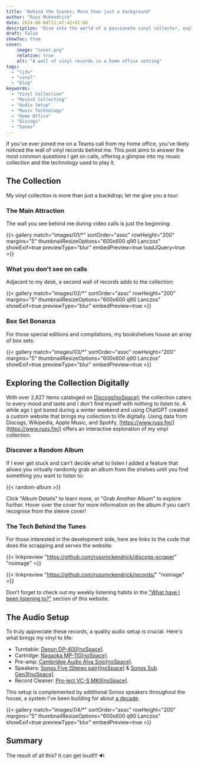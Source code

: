 ```yaml
---
title: "Behind the Scenes; More than just a background"
author: "Russ McKendrick"
date: 2024-08-04T11:47:42+01:00
description: "Dive into the world of a passionate vinyl collector, exploring an extensive record collection, my audio setup, and the intersection of music and technology."
draft: false
showToc: true
cover:
    image: "cover.png"
    relative: true
    alt: "A wall of vinyl records in a home office setting"
tags:
  - "life"
  - "vinyl"
  - "blog"
keywords:
  - "Vinyl Collection"
  - "Record Collecting"
  - "Audio Setup"
  - "Music Technology"
  - "Home Office"
  - "Discogs"
  - "Sonos"
---
```


If you've ever joined me on a Teams call from my home office, you've likely noticed the wall of vinyl records behind me. This post aims to answer the most common questions I get on calls, offering a glimpse into my music collection and the technology used to play it.

## The Collection

My vinyl collection is more than just a backdrop; let me give you a tour:

### The Main Attraction

The wall you see behind me during video calls is just the beginning:

{{< gallery match="images/01/*" sortOrder="assc" rowHeight="200" margins="5" thumbnailResizeOptions="600x600 q90 Lanczos" showExif=true previewType="blur" embedPreview=true loadJQuery=true >}}<br>

### What you don't see on calls

Adjacent to my desk, a second wall of records adds to the collection:

{{< gallery match="images/02/*" sortOrder="assc" rowHeight="200" margins="5" thumbnailResizeOptions="600x600 q90 Lanczos" showExif=true previewType="blur" embedPreview=true >}}<br>

### Box Set Bonanza

For those special editions and compilations, my bookshelves house an array of box sets:

{{< gallery match="images/03/*" sortOrder="assc" rowHeight="200" margins="5" thumbnailResizeOptions="600x600 q90 Lanczos" showExif=true previewType="blur" embedPreview=true >}}<br>

## Exploring the Collection Digitally

With over 2,827 items cataloged on [Discogs[noSpace]](https://www.discogs.com/user/russmck/collection?page=1&limit=250&header=1&layout=big); the collection caters to every mood and taste and I don't find myself with nothing to listen to. A while ago I got bored during a winter weekend and using ChatGPT created a custom website that brings my collection to life digitally. Using data from Discogs, Wikipedia, Apple Music, and Spotify, [https://www.russ.fm/](https://www.russ.fm/) offers an interactive exploration of my vinyl collection.

### Discover a Random Album

If I ever get stuck and can't decide what to listen I added a feature that allows you virtually randomly grab an album from the shelves until you find something you want to listen to:

{{< random-album >}}<br>

Click "Album Details" to learn more, or "Grab Another Album" to explore further. Hover over the cover for more information on the album if you can't recognise from the sleeve cover!

### The Tech Behind the Tunes

For those interested in the development side, here are links to the code that does the scrapping and serves the website:

{{< linkpreview "https://github.com/russmckendrick/discogs-scraper" "noimage" >}}

{{< linkpreview "https://github.com/russmckendrick/records/" "noimage" >}}

Don't forget to check out my weekly listening habits in the ["What have I been listening to?"](/tunes/) section of this website.

## The Audio Setup

To truly appreciate these records, a quality audio setup is crucial. Here's what brings my vinyl to life:

- Turntable: [Denon DP-400[noSpace]](https://www.denon.com/en-gb/product/turntables/dp-400/DP400.html?dwvar_DP400_color=White).
- Cartridge: [Nagaoka MP-110[noSpace]](https://www.nagaoka.co.jp/item/mp-110.html).
- Pre-amp: [Cambridge Audio Alva Solo[noSpace]](https://www.cambridgeaudio.com/gbr/en/products/hi-fi/alva/solo).
- Speakers: [Sonos Five (Stereo pair)[noSpace]](https://www.sonos.com/en-gb/shop/five) & [Sonos Sub Gen3[noSpace]](https://www.sonos.com/en-gb/shop/sub).
- Record Cleaner: [Pro-ject VC-S MKII[noSpace]](https://www.youtube.com/watch?v=fG1HjkdYsrQ).

This setup is complemented by additional Sonos speakers throughout the house, a system I've been building for about [a decade](/2015/04/05/adventures-in-hi-fi/). 

{{< gallery match="images/04/*" sortOrder="assc" rowHeight="200" margins="5" thumbnailResizeOptions="600x600 q90 Lanczos" showExif=true previewType="blur" embedPreview=true >}}<br>

## Summary

The result of all this? It can get loud!!! 🔊
